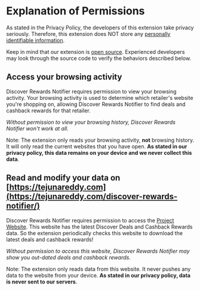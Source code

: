 # Explanation of Permissions

As stated in the Privacy Policy, the developers of this extension take privacy seriously.
Therefore, this extension does NOT store any [personally identifiable information](https://en.wikipedia.org/wiki/Personally_identifiable_information).

Keep in mind that our extension is [open source](https://github.com/nareddyt/discover-rewards-notifier).
Experienced developers may look through the source code to verify the behaviors described below.

## Access your browsing activity

Discover Rewards Notifier requires permission to view your browsing activity.
Your browsing activity is used to determine which retailer's website you're shopping on, allowing Discover Rewards Notifier to find deals and cashback rewards for that retailer.

_Without permission to view your browsing history, Discover Rewards Notifier won't work at all._

Note: The extension only reads your browsing activity, **not** browsing history.
It will only read the current websites that you have open.
**As stated in our privacy policy, this data remains on your device and we never collect this data**.

## Read and modify your data on [https://tejunareddy.com](https://tejunareddy.com/discover-rewards-notifier/)

Discover Rewards Notifier requires permission to access the [Project Website](https://tejunareddy.com/discover-rewards-notifier/).
This website has the latest Discover Deals and Cashback Rewards data.
So the extension periodically checks this website to download the latest deals and cashback rewards!

_Without permission to access this website, Discover Rewards Notifier may show you out-dated deals and cashback rewards._

Note: The extension only reads data from this website.
It never pushes any data to the website from your device.
**As stated in our privacy policy, data is never sent to our servers**.
